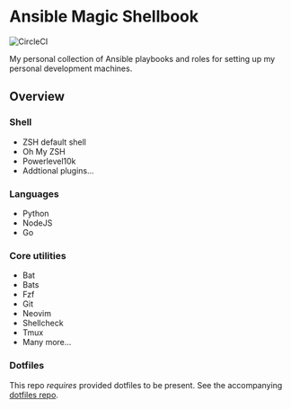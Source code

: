 # Ansible Magic Shellbook

![CircleCI](https://img.shields.io/circleci/build/gh/KyleTryon/Ansible-Magic-Shellbook/main)

My personal collection of Ansible playbooks and roles for setting up my personal development machines.

## Overview

### Shell
- ZSH default shell
- Oh My ZSH
- Powerlevel10k
- Addtional plugins...

### Languages

- Python
- NodeJS
- Go

### Core utilities

- Bat
- Bats
- Fzf
- Git
- Neovim
- Shellcheck
- Tmux
- Many more...

### Dotfiles

This repo _requires_ provided dotfiles to be present. See the accompanying [dotfiles repo](https://github.com/KyleTryon/.dotfiles).
